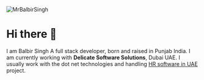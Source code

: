![MrBalbirSingh](https://github.com/DelicateSoftware/DelicateSoftware/assets/166436415/80e48375-c4ae-43b1-afb0-6fec05914cdc)
# Hi there 👋

I am Balbir Singh A full stack developer, born and raised in Punjab India. I am currently working with **Delicate Software Solutions**, Dubai UAE. I usually work with the dot net technologies and handling [HR software in UAE](https://www.delicatesoft.com) project.
<!--
**DelicateSoftware/DelicateSoftware** is a ✨ _special_ ✨ repository because its `README.md` (this file) appears on your GitHub profile.

Here are some ideas to get you started:

- 🔭 I’m currently working on ...
- 🌱 I’m currently learning ...
- 👯 I’m looking to collaborate on ...
- 🤔 I’m looking for help with ...
- 💬 Ask me about ...
- 📫 How to reach me: ...
- 😄 Pronouns: ...
- ⚡ Fun fact: ...
-->




